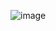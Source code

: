 ![image](https://github.com/choiseongho1/commerce/assets/67409492/f2a47e71-d4a7-461e-88b0-faca60bfc448)
